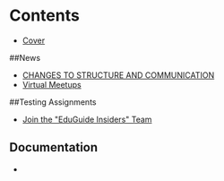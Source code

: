 # Contents

* [Cover](README.md)

##News
* [CHANGES TO STRUCTURE AND COMMUNICATION](_chapters/chapter-1.md)
* [Virtual Meetups](_chapters/virtual-meetups.md)

##Testing Assignments
* [Join the "EduGuide Insiders" Team](_chapters/join-the-eduguide-insiders-team.md)

## Documentation

* 

